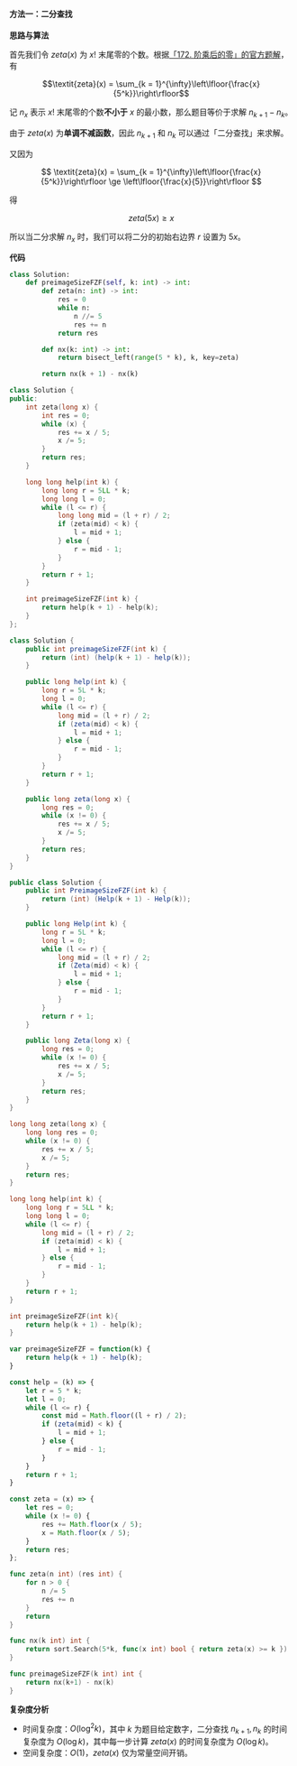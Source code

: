 #### 方法一：二分查找

**思路与算法**

首先我们令 $\textit{zeta}(x)$ 为 $x!$ 末尾零的个数。根据[「172. 阶乘后的零」的官方题解](https://leetcode.cn/problems/factorial-trailing-zeroes/solution/jie-cheng-hou-de-ling-by-leetcode-soluti-1egk/)，有

$$\textit{zeta}(x) = \sum_{k = 1}^{\infty}\left\lfloor{\frac{x}{5^k}}\right\rfloor$$

记 $n_{x}$ 表示 $x!$ 末尾零的个数**不小于** $x$ 的最小数，那么题目等价于求解 $n_{k + 1} - n_k$。
 
由于 $\textit{zeta}(x)$ 为**单调不减函数**，因此 $n_{k + 1}$ 和 $n_k$ 可以通过「二分查找」来求解。

又因为

$$
\textit{zeta}(x) = \sum_{k = 1}^{\infty}\left\lfloor{\frac{x}{5^k}}\right\rfloor 
\ge \left\lfloor{\frac{x}{5}}\right\rfloor
$$

得

$$\textit{zeta}(5x) \ge x$$

所以当二分求解 $n_{x}$ 时，我们可以将二分的初始右边界 $r$ 设置为 $5x$。

**代码**

```Python [sol1-Python3]
class Solution:
    def preimageSizeFZF(self, k: int) -> int:
        def zeta(n: int) -> int:
            res = 0
            while n:
                n //= 5
                res += n
            return res

        def nx(k: int) -> int:
            return bisect_left(range(5 * k), k, key=zeta)

        return nx(k + 1) - nx(k)
```

```C++ [sol1-C++]
class Solution {
public:
    int zeta(long x) {
        int res = 0;
        while (x) {
            res += x / 5;
            x /= 5;
        }
        return res;
    }

    long long help(int k) {
        long long r = 5LL * k;
        long long l = 0;
        while (l <= r) {
            long long mid = (l + r) / 2;
            if (zeta(mid) < k) {
                l = mid + 1;
            } else {
                r = mid - 1;
            }
        }
        return r + 1;
    }

    int preimageSizeFZF(int k) {
        return help(k + 1) - help(k);
    }
};
```

```Java [sol1-Java]
class Solution {
    public int preimageSizeFZF(int k) {
        return (int) (help(k + 1) - help(k));
    }

    public long help(int k) {
        long r = 5L * k;
        long l = 0;
        while (l <= r) {
            long mid = (l + r) / 2;
            if (zeta(mid) < k) {
                l = mid + 1;
            } else {
                r = mid - 1;
            }
        }
        return r + 1;
    }

    public long zeta(long x) {
        long res = 0;
        while (x != 0) {
            res += x / 5;
            x /= 5;
        }
        return res;
    }
}
```

```C# [sol1-C#]
public class Solution {
    public int PreimageSizeFZF(int k) {
        return (int) (Help(k + 1) - Help(k));
    }

    public long Help(int k) {
        long r = 5L * k;
        long l = 0;
        while (l <= r) {
            long mid = (l + r) / 2;
            if (Zeta(mid) < k) {
                l = mid + 1;
            } else {
                r = mid - 1;
            }
        }
        return r + 1;
    }

    public long Zeta(long x) {
        long res = 0;
        while (x != 0) {
            res += x / 5;
            x /= 5;
        }
        return res;
    }
}
```

```C [sol1-C]
long long zeta(long x) {
    long long res = 0;
    while (x != 0) {
        res += x / 5;
        x /= 5;
    }
    return res;
}

long long help(int k) {
    long long r = 5LL * k;
    long long l = 0;
    while (l <= r) {
        long mid = (l + r) / 2;
        if (zeta(mid) < k) {
            l = mid + 1;
        } else {
            r = mid - 1;
        }
    }
    return r + 1;
}

int preimageSizeFZF(int k){
    return help(k + 1) - help(k);
}
```

```JavaScript [sol1-JavaScript]
var preimageSizeFZF = function(k) {
    return help(k + 1) - help(k);
}

const help = (k) => {
    let r = 5 * k;
    let l = 0;
    while (l <= r) {
        const mid = Math.floor((l + r) / 2);
        if (zeta(mid) < k) {
            l = mid + 1;
        } else {
            r = mid - 1;
        }
    }
    return r + 1;
}

const zeta = (x) => {
    let res = 0;
    while (x != 0) {
        res += Math.floor(x / 5);
        x = Math.floor(x / 5);
    }
    return res;
};
```

```go [sol1-Golang]
func zeta(n int) (res int) {
    for n > 0 {
        n /= 5
        res += n
    }
    return
}

func nx(k int) int {
    return sort.Search(5*k, func(x int) bool { return zeta(x) >= k })
}

func preimageSizeFZF(k int) int {
    return nx(k+1) - nx(k)
}
```

**复杂度分析**

- 时间复杂度：$O(\log^2 k)$，其中 $k$ 为题目给定数字，二分查找 $n_{k + 1}, n_k$ 的时间复杂度为 $O(\log k)$，其中每一步计算 $\textit{zeta}(x)$ 的时间复杂度为 $O(\log k)$。
- 空间复杂度：$O(1)$，$\textit{zeta}(x)$ 仅为常量空间开销。